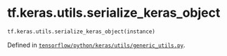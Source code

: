 <div itemscope itemtype="http://developers.google.com/ReferenceObject">
<meta itemprop="name" content="tf.keras.utils.serialize_keras_object" />
</div>

# tf.keras.utils.serialize_keras_object

``` python
tf.keras.utils.serialize_keras_object(instance)
```



Defined in [`tensorflow/python/keras/utils/generic_utils.py`](https://www.tensorflow.org/code/tensorflow/python/keras/utils/generic_utils.py).

